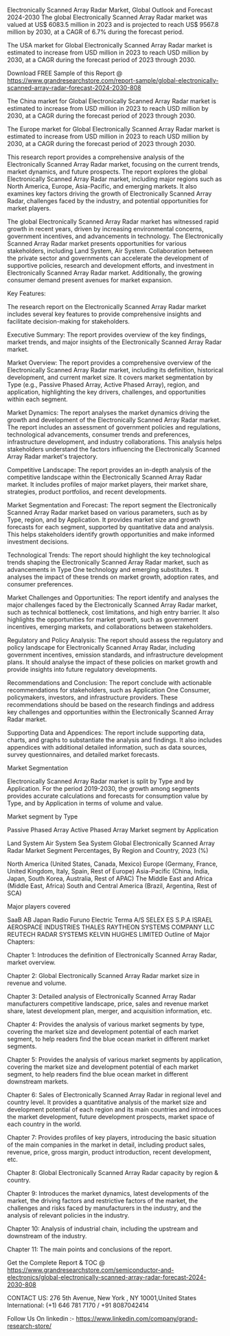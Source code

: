 Electronically Scanned Array Radar Market, Global Outlook and Forecast 2024-2030
The global Electronically Scanned Array Radar market was valued at US$ 6083.5 million in 2023 and is projected to reach US$ 9567.8 million by 2030, at a CAGR of 6.7% during the forecast period.

The USA market for Global Electronically Scanned Array Radar market is estimated to increase from USD million in 2023 to reach USD million by 2030, at a CAGR during the forecast period of 2023 through 2030.

Download FREE Sample of this Report @ https://www.grandresearchstore.com/report-sample/global-electronically-scanned-array-radar-forecast-2024-2030-808

The China market for Global Electronically Scanned Array Radar market is estimated to increase from USD million in 2023 to reach USD million by 2030, at a CAGR during the forecast period of 2023 through 2030.

The Europe market for Global Electronically Scanned Array Radar market is estimated to increase from USD million in 2023 to reach USD million by 2030, at a CAGR during the forecast period of 2023 through 2030.

This research report provides a comprehensive analysis of the Electronically Scanned Array Radar market, focusing on the current trends, market dynamics, and future prospects. The report explores the global Electronically Scanned Array Radar market, including major regions such as North America, Europe, Asia-Pacific, and emerging markets. It also examines key factors driving the growth of Electronically Scanned Array Radar, challenges faced by the industry, and potential opportunities for market players.

The global Electronically Scanned Array Radar market has witnessed rapid growth in recent years, driven by increasing environmental concerns, government incentives, and advancements in technology. The Electronically Scanned Array Radar market presents opportunities for various stakeholders, including Land System, Air System. Collaboration between the private sector and governments can accelerate the development of supportive policies, research and development efforts, and investment in Electronically Scanned Array Radar market. Additionally, the growing consumer demand present avenues for market expansion.

Key Features:

The research report on the Electronically Scanned Array Radar market includes several key features to provide comprehensive insights and facilitate decision-making for stakeholders.

Executive Summary: The report provides overview of the key findings, market trends, and major insights of the Electronically Scanned Array Radar market.

Market Overview: The report provides a comprehensive overview of the Electronically Scanned Array Radar market, including its definition, historical development, and current market size. It covers market segmentation by Type (e.g., Passive Phased Array, Active Phased Array), region, and application, highlighting the key drivers, challenges, and opportunities within each segment.

Market Dynamics: The report analyses the market dynamics driving the growth and development of the Electronically Scanned Array Radar market. The report includes an assessment of government policies and regulations, technological advancements, consumer trends and preferences, infrastructure development, and industry collaborations. This analysis helps stakeholders understand the factors influencing the Electronically Scanned Array Radar market's trajectory.

Competitive Landscape: The report provides an in-depth analysis of the competitive landscape within the Electronically Scanned Array Radar market. It includes profiles of major market players, their market share, strategies, product portfolios, and recent developments.

Market Segmentation and Forecast: The report segment the Electronically Scanned Array Radar market based on various parameters, such as by Type, region, and by Application. It provides market size and growth forecasts for each segment, supported by quantitative data and analysis. This helps stakeholders identify growth opportunities and make informed investment decisions.

Technological Trends: The report should highlight the key technological trends shaping the Electronically Scanned Array Radar market, such as advancements in Type One technology and emerging substitutes. It analyses the impact of these trends on market growth, adoption rates, and consumer preferences.

Market Challenges and Opportunities: The report identify and analyses the major challenges faced by the Electronically Scanned Array Radar market, such as technical bottleneck, cost limitations, and high entry barrier. It also highlights the opportunities for market growth, such as government incentives, emerging markets, and collaborations between stakeholders.

Regulatory and Policy Analysis: The report should assess the regulatory and policy landscape for Electronically Scanned Array Radar, including government incentives, emission standards, and infrastructure development plans. It should analyse the impact of these policies on market growth and provide insights into future regulatory developments.

Recommendations and Conclusion: The report conclude with actionable recommendations for stakeholders, such as Application One Consumer, policymakers, investors, and infrastructure providers. These recommendations should be based on the research findings and address key challenges and opportunities within the Electronically Scanned Array Radar market.

Supporting Data and Appendices: The report include supporting data, charts, and graphs to substantiate the analysis and findings. It also includes appendices with additional detailed information, such as data sources, survey questionnaires, and detailed market forecasts.

Market Segmentation

Electronically Scanned Array Radar market is split by Type and by Application. For the period 2019-2030, the growth among segments provides accurate calculations and forecasts for consumption value by Type, and by Application in terms of volume and value.

Market segment by Type

Passive Phased Array
Active Phased Array
Market segment by Application

Land System
Air System
Sea System
Global Electronically Scanned Array Radar Market Segment Percentages, By Region and Country, 2023 (%)

North America (United States, Canada, Mexico)
Europe (Germany, France, United Kingdom, Italy, Spain, Rest of Europe)
Asia-Pacific (China, India, Japan, South Korea, Australia, Rest of APAC)
The Middle East and Africa (Middle East, Africa)
South and Central America (Brazil, Argentina, Rest of SCA)

Major players covered

SaaB AB
Japan Radio
Furuno Electric
Terma A/S
SELEX ES S.P.A
ISRAEL AEROSPACE INDUSTRIES
THALES RAYTHEON SYSTEMS COMPANY LLC
REUTECH RADAR SYSTEMS
KELVIN HUGHES LIMITED
Outline of Major Chapters:

Chapter 1: Introduces the definition of Electronically Scanned Array Radar, market overview.

Chapter 2: Global Electronically Scanned Array Radar market size in revenue and volume.

Chapter 3: Detailed analysis of Electronically Scanned Array Radar manufacturers competitive landscape, price, sales and revenue market share, latest development plan, merger, and acquisition information, etc.

Chapter 4: Provides the analysis of various market segments by type, covering the market size and development potential of each market segment, to help readers find the blue ocean market in different market segments.

Chapter 5: Provides the analysis of various market segments by application, covering the market size and development potential of each market segment, to help readers find the blue ocean market in different downstream markets.

Chapter 6: Sales of Electronically Scanned Array Radar in regional level and country level. It provides a quantitative analysis of the market size and development potential of each region and its main countries and introduces the market development, future development prospects, market space of each country in the world.

Chapter 7: Provides profiles of key players, introducing the basic situation of the main companies in the market in detail, including product sales, revenue, price, gross margin, product introduction, recent development, etc.

Chapter 8: Global Electronically Scanned Array Radar capacity by region & country.

Chapter 9: Introduces the market dynamics, latest developments of the market, the driving factors and restrictive factors of the market, the challenges and risks faced by manufacturers in the industry, and the analysis of relevant policies in the industry.

Chapter 10: Analysis of industrial chain, including the upstream and downstream of the industry.

Chapter 11: The main points and conclusions of the report.

Get the Complete Report & TOC @ https://www.grandresearchstore.com/semiconductor-and-electronics/global-electronically-scanned-array-radar-forecast-2024-2030-808

CONTACT US:
276 5th Avenue, New York , NY 10001,United States
International: (+1) 646 781 7170 / +91 8087042414

Follow Us On linkedin :- https://www.linkedin.com/company/grand-research-store/
